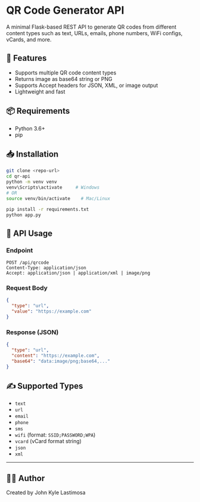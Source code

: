 # QR Code Generator API

A minimal Flask-based REST API to generate QR codes from different content types such as text, URLs, emails, phone numbers, WiFi configs, vCards, and more.

## 🔧 Features

- Supports multiple QR code content types
- Returns image as base64 string or PNG
- Supports Accept headers for JSON, XML, or image output
- Lightweight and fast

## 📦 Requirements

- Python 3.6+
- pip

## 📥 Installation

```bash
git clone <repo-url>
cd qr-api
python -m venv venv
venv\Scripts\activate     # Windows
# OR
source venv/bin/activate    # Mac/Linux

pip install -r requirements.txt
python app.py
```

## 🧪 API Usage

### Endpoint

```
POST /api/qrcode
Content-Type: application/json
Accept: application/json | application/xml | image/png
```

### Request Body

```json
{
  "type": "url",
  "value": "https://example.com"
}
```

### Response (JSON)

```json
{
  "type": "url",
  "content": "https://example.com",
  "base64": "data:image/png;base64,..."
}
```

## ✍️ Supported Types

- `text`
- `url`
- `email`
- `phone`
- `sms`
- `wifi` (format: `SSID;PASSWORD;WPA`)
- `vcard` (vCard format string)
- `json`
- `xml`

---

## 🧑‍💻 Author

Created by John Kyle Lastimosa